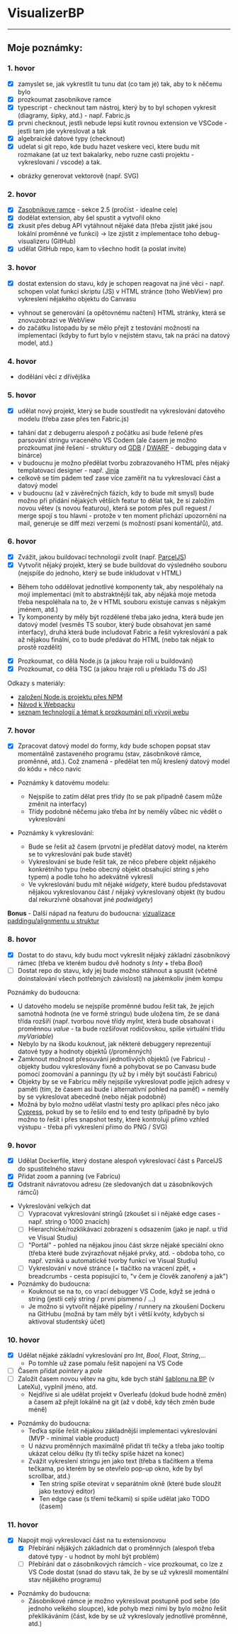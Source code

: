 # VisualizerBP
___
## Moje poznámky:
### 1. hovor
- [x] zamyslet se, jak vykrestlit tu tunu dat (co tam je) tak, aby to k něčemu bylo
- [x] prozkoumat zasobnikove ramce
- [x] typescript - checknout tam nástroj, který by to byl schopen vykresit (diagramy, šipky, atd.) - např. Fabric.js
- [x] prvni checknout, jestli nebude lepsi kutit rovnou extension ve VSCode - jestli tam jde vykreslovat a tak
- [x] algebraické datové typy (checknout)
- [x] udelat si git repo, kde budu hazet veskere veci, ktere budu mit rozmakane (at uz text bakalarky, nebo ruzne casti projektu - vykreslovani / vscode) a tak.

- obrázky generovat vektorově (např. SVG)

### 2. hovor

- [x] [Zasobnikove ramce](https://dspace.vsb.cz/bitstream/handle/10084/116048/BER0134_FEI_B2647_2612R025_2016.pdf?sequence=1&isAllowed=y) - sekce 2.5 (pročíst - idealne cele)
- [x] dodělat extension, aby šel spustit a vytvořil okno
- [x] zkusit přes debug API vytáhnout nějaké data (třeba zjistit jaké jsou lokální proměnné ve funkci) -> lze zjistit z implementace toho debug-visualizeru (GitHub)
- [x] udělat GitHub repo, kam to všechno hodit (a poslat invite)

### 3. hovor

- [x] dostat extension do stavu, kdy je schopen reagovat na jiné věci - např. schopen volat funkci skriptu (JS) v HTML stránce (toho WebView) pro vykreslení nějakého objektu do Canvasu

- vyhnout se generování (a opětovnému načtení) HTML stránky, která se znovuzobrazí ve WebView
- do začátku listopadu by se mělo přejít z testování možností na implementaci (kdyby to furt bylo v nejistém stavu, tak na práci na datový model, atd.)

### 4. hovor

- dodělání věcí z dřívějška

### 5. hovor

- [x] udělat nový projekt, který se bude soustředit na vykreslování datového modelu (třeba zase přes ten Fabric.js)

- tahání dat z debugerru alespoň z počátku asi bude řešené přes parsování stringu vraceného VS Codem (ale časem je možno prozkoumat jiné řešení - struktury od [GDB](https://github.com/Kobzol/debug-visualizer/blob/master/debugger/gdbc/type.py) / [DWARF](https://dwarfstd.org/) - debugging data v binárce)
- v budoucnu je možno předělat tvorbu zobrazovaného HTML přes nějaký templatovací designer - např. [Jinja](https://jinja.palletsprojects.com/en/3.1.x/templates/)
- celkově se tím pádem teď zase více zaměřit na tu vykreslovací část a datový model
- v budoucnu (až v závěrečných fázích, kdy to bude mít smysl) bude možno při přidání nějakých větších featur to dělat tak, že si založím novou větev (s novou featurou), která se potom přes pull reguest / merge spojí s tou hlavní - protože v ten moment přichází upozornění na mail, generuje se diff mezi verzemi (s možností psaní komentářů), atd.

### 6. hovor

- [x] Zvážit, jakou buildovací technologii zvolit (např. [ParcelJS](https://parceljs.org/))
- [x] Vytvořit nějaký projekt, který se bude buildovat do výsledného souboru (nejspíše do jednoho, který se bude inkludovat v HTML)
- Během toho oddělovat jednotlivé komponenty tak, aby nespoléhaly na mojí implementaci (mít to abstraktnější tak, aby nějaká moje metoda třeba nespoléhala na to, že v HTML souboru existuje canvas s nějakým jménem, atd.) 
- Ty komponenty by měly být rozdělené třeba jako jedna, která bude jen datový model (vesměs TS soubor, který bude obsahovat jen samé interfacy), druhá která bude includovat Fabric a řešit vykreslování a pak až nějakou finální, co to bude předávat do HTML (nebo tak nějak to prostě rozdělit)
- [x] Prozkoumat, co dělá Node.js (a jakou hraje roli u buildování)
- [x] Prozkoumat, co dělá TSC (a jakou hraje roli u překladu TS do JS)

Odkazy s materiály:
- [založení Node.js projektu přes NPM](https://docs.npmjs.com/creating-node-js-modules)
- [Návod k Webpacku](https://blog.sessionstack.com/how-javascript-works-a-guide-to-build-tools-exploring-webpack-parcel-rollup-es-build-and-2089bcf0ddb4)
- [seznam technologií a témat k prozkoumání při vývoji webu](
https://github.com/bmorelli25/Become-A-Full-Stack-Web-Developer)

### 7. hovor

- [x] Zpracovat datový model do formy, kdy bude schopen popsat stav momentálně zastaveného programu (stav, zásobníkové rámce, proměnné, atd.). Což znamená - předělat ten můj kreslený datový model do kódu + něco navíc

- Poznámky k datovému modelu: 
  - Nejspíše to zatím dělat pres třídy (to se pak případně časem může změnit na interfacy)
  - Třídy podobné něčemu jako třeba *Int* by neměly vůbec nic vědět o vykreslování


- Poznámky k vykreslování: 
  - Bude se řešit až časem (prvotní je předělat datový model, na kterém se to vykreslování pak bude stavět)
  - Vykreslování se bude řešit tak, ze něco přebere objekt nějakého konkrétního typu (nebo obecný objekt obsahující string s jeho typem) a podle toho ho adekvátně vykreslí
  - Ve vykreslování budu mít nějaké *widgety*, které budou představovat nějakou vykreslovanou část / nějaký vykreslovaný objekt (ty budou dal rekurzivně obsahovat jiné *podwidgety*) 

**Bonus** - Další nápad na featuru do budoucna: [vizualizace paddingu/alignmentu u struktur](https://mrlvsb.github.io/upr-skripta/c/struktury/pametova_reprezentace.html)

### 8. hovor

- [x] Dostat to do stavu, kdy budu moct vykreslit nějaký základní zásobníkový rámec (třeba ve kterém budou dvě hodnoty s *Inty* + třeba *Bool*)
- [ ] Dostat repo do stavu, kdy jej bude možno stáhnout a spustit (včetně doinstalování všech potřebných závislostí) na jakémkoliv jiném kompu

Poznámky do budoucna: 
- U datového modelu se nejspíše proměnné budou řešit tak, že jejich samotná hodnota (ne ve formě stringu) bude uložena tím, že se daná třída rozšíří (např. tvorbou nové třídy *myInt*, která bude obsahovat i proměnnou *value* - ta bude rozšiřovat rodičovskou, spíše virtuální třídu *myVariable*)
- Nebylo by na škodu kouknout, jak některé debuggery reprezentují datové typy a hodnoty objektů (/proměnných)
- Zamknout možnost přesouvání jednotlivých objektů (ve Fabricu) - objekty budou vykreslovány fixně a pohybovat se po Canvasu bude pomocí zoomování a panningu (ty už by i měly být součástí Fabricu)
- Objekty by se ve Fabricu měly nejspíše vykreslovat podle jejich adresy v paměti (tím, že časem asi bude i alternativní pohled na paměť) = neměly by se vykreslovat abecedně (nebo nějak podobně)
- Možná by bylo možno udělat vlastní testy pro aplikaci přes něco jako [Cypress](https://www.cypress.io/), pokud by se to řešilo end to end testy (případně by bylo možno to řešit i přes snapshot testy, které kontrolují přímo vzhled výstupu - třeba při vykreslení přímo do PNG / SVG)

### 9. hovor

- [x] Udělat Dockerfile, který dostane alespoň vykreslovací část s ParcelJS do spustitelného stavu
- [x] Přidat zoom a panning (ve Fabricu)
- [x] Odstranit návratovou adresu (ze sledovaných dat u zásobníkových rámců)

- Vykreslování velkých dat
  - [ ] Vypracovat vykreslování stringů (zkoušet si i nějaké edge cases - např. string o 1000 znacích)
  - [ ] Hierarchické/rozklikávací zobrazení s odsazením (jako je např. u tříd ve Visual Studiu) 
  - [ ] "Portál" - pohled na nějakou jinou část skrze nějaké speciální okno (třeba které bude zvýrazňovat nějaké prvky, atd. - obdoba toho, co např. vzniká u automatické tvorby funkcí ve Visual Studiu)
  - [ ] Vykreslování v nové stránce (+ tlačítko na vracení zpět, + breadcrumbs - cesta popisující to, "v čem je člověk zanořený a jak")

- Poznámky do budoucna: 
  - Kouknout se na to, co vrací debugger VS Code, když se jedná o string (jestli celý string / první písmeno / ...)
  - Je možno si vytvořit nějaké pipeliny / runnery na zkoušení Dockeru na GitHubu (možná by tam měly být i větší kvóty, kdybych si aktivoval studentský účet)

### 10. hovor

- [x] Udělat nějaké základní vykreslování pro *Int*, *Bool*, *Float*, *String*,... 
  - Po tomhle už zase pomalu řešit napojení na VS Code
- [ ] Časem přidat *pointery* a *pole*
- [ ] Založit časem novou větev na gitu, kde bych stáhl [šablonu na BP](https://www.cs.vsb.cz/dvorsky/Download/LaTeX/Diploma.zip) (v LateXu), vyplnil jméno, atd.
  - Nejdříve si ale udělat projekt v Overleafu (dokud bude hodně změn) a časem až přejít lokálně na git (až v době, kdy těch změn bude méně)

- Poznámky do budoucna:
  - Teďka spíše řešit nějakou základnější implementaci vykreslování (MVP - minimal viable product) 
  - U názvu proměnných maximálně přidat tři tečky a třeba jako tooltip ukázat celou délku (ty tři tečky spíše házet na konec)
  - Zvážit vykreslení stringu jen jako text (třeba s tlačítkem a třema tečkama, po kterém by se otevřelo pop-up okno, kde by byl scrollbar, atd.)
    - Ten string spíše otevírat v separátním okně (které bude sloužit jako textový editor)
    - Ten edge case (s třemi tečkami) si spíše udělat jako TODO (časem)

### 11. hovor

- [x] Napojit moji vykreslovací část na tu extensionovou
  - [x] Přebírání nějákých základních dat o proměnných (alespoň třeba datové typy - u hodnot by mohl být problém)
  - [ ] Přebírání dat o zásobníkových rámcích - více prozkoumat, co lze z VS Code dostat (snad do stavu tak, že by se už vykreslil momentální stav nějákého programu)

- Poznámky do budoucna:
  - Zásobníkové rámce je možno vykreslovat postupně pod sebe (do jednoho velkého sloupce), kde pohyb mezi nimi by bylo možno řešit překlikáváním (část, kde by se už vykreslovaly jednotlivé proměnné, atd.)
